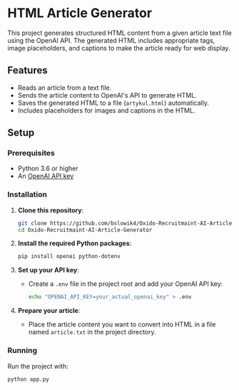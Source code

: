 # HTML Article Generator

This project generates structured HTML content from a given article text file using the OpenAI API. The generated HTML includes appropriate tags, image placeholders, and captions to make the article ready for web display.

## Features
- Reads an article from a text file.
- Sends the article content to OpenAI's API to generate HTML.
- Saves the generated HTML to a file (`artykul.html`) automatically.
- Includes placeholders for images and captions in the HTML.

## Setup

### Prerequisites
- Python 3.6 or higher
- An [OpenAI API key](https://platform.openai.com/signup)

### Installation
1. **Clone this repository**:
   ```bash
   git clone https://github.com/bslowik4/Oxido-Recruitmaint-AI-Article-Generator
   cd Oxido-Recruitmaint-AI-Article-Generator
   ```

2. **Install the required Python packages**:
   ```bash
   pip install openai python-dotenv
   ```

3. **Set up your API key**:
   - Create a `.env` file in the project root and add your OpenAI API key:
     ```bash
     echo "OPENAI_API_KEY=your_actual_openai_key" > .env
     ```

4. **Prepare your article**:
   - Place the article content you want to convert into HTML in a file named `article.txt` in the project directory.

### Running
Run the project with:
```bash
python app.py
```